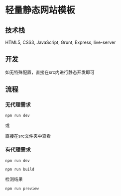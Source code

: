 # 轻量静态网站模板

## 技术栈

HTML5, CSS3, JavaScript, Grunt, Express, live-server

## 开发

如无特殊配置，直接在src内进行静态开发即可

## 流程

### 无代理需求

`npm run dev`

或

直接在src文件夹中查看

### 有代理需求

`npm run dev`

`npm run build`

检测结果

`npm run preview`